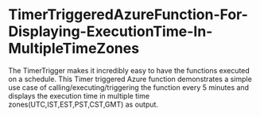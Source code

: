 # TimerTriggeredAzureFunction-For-Displaying-ExecutionTime-In-MultipleTimeZones

The TimerTrigger makes it incredibly easy to have the functions executed on a schedule. 
This Timer triggered Azure function demonstrates a simple use case of calling/executing/triggering the function every 5 minutes and displays the execution time in multiple time zones(UTC,IST,EST,PST,CST,GMT) as output.

